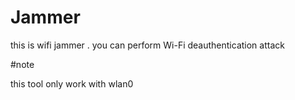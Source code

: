 # Jammer
this is wifi jammer . you can perform Wi-Fi deauthentication attack



#note 

this tool only work with wlan0  
